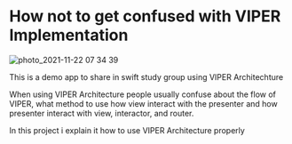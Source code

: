 # How not to get confused with VIPER Implementation
![photo_2021-11-22 07 34 39](https://user-images.githubusercontent.com/12015706/142785651-b1e5a05e-5595-4196-83c7-1aef4926697a.jpeg)

This is a demo app to share in swift study group using VIPER Architechture

When using VIPER Architecture people usually confuse about the flow of VIPER, what method to use how view interact with the presenter and how presenter interact with view, interactor, and router.

In this project i explain it how to use VIPER Architecture properly

